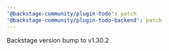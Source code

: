 ```yaml
---
'@backstage-community/plugin-todo': patch
'@backstage-community/plugin-todo-backend': patch
---
```


Backstage version bump to v1.30.2
